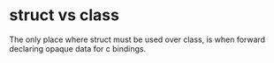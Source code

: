 # struct vs class

The only place where struct must be used over class, is when forward declaring opaque data for c bindings.
